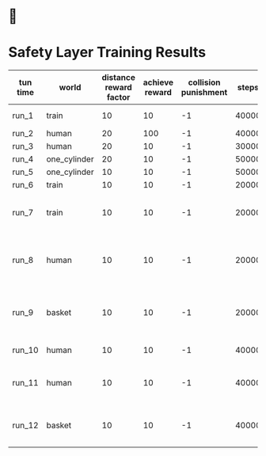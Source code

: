 # :panda_face:
# Safety Layer Training Results

| tun time | world        | distance reward factor   | achieve reward | collision punishment | steps | time fraction | exe_time | note |
| -------- | ------------ | ------------------------ | -------------- | -------------------- | ----- | ------------- | -------- | ---- |
| run_1    | train        | 10                       | 10             | -1                   | 40000 | 0.05          |          | using, goal is 422 |
| run_2    | human        | 20                       | 100            | -1                   | 40000 | 0.1           |          |      |
| run_3    | human        | 20                       | 10             | -1                   | 30000 | 0.1           |          |      |
| run_4    | one_cylinder | 20                       | 10             | -1                   | 50000 | 0.1           |          |      |
| run_5    | one_cylinder | 10                       | 10             | -1                   | 50000 | 0.05          |          |      |
| run_6    | train        | 10                       | 10             | -1                   | 20000 | 0.05          |          | ent_coef=0.0 |
| run_7    | train        | 10                       | 10             | -1                   | 20000 | 0.05          |          | ent_coef=0.0, solved the collision problem|
| run_8    | human        | 10                       | 10             | -1                   | 20000 | 0.05          |          | ent_coef=0.0, solved the collision problem better|
| run_9    | basket       | 10                       | 10             | -1                   | 20000 | 0.05          |          | ent_coef=0.0, solved the collision problem better|
| run_10   | human       | 10                       | 10             | -1                   | 40000 | 0.05          |          | ent_coef=0.0, goal is 422|
| run_11   | human       | 10                       | 10             | -1                   | 40000 | 0.05          |          | ent_coef=0.0, goal is 422, using as result|
| run_12   | basket      | 10                       | 10             | -1                   | 40000 | 0.05          |          | ent_coef=0.0, goal is 422, using as result|